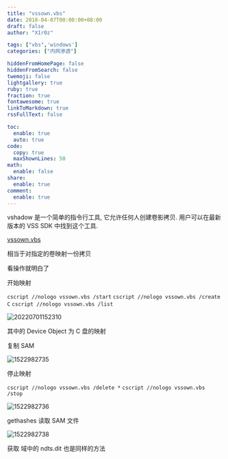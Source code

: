 ```yaml
---
title: "vssown.vbs"
date: 2018-04-07T00:00:00+08:00
draft: false
author: "X1r0z"

tags: ["vbs",'windows']
categories: ["内网渗透"]

hiddenFromHomePage: false
hiddenFromSearch: false
twemoji: false
lightgallery: true
ruby: true
fraction: true
fontawesome: true
linkToMarkdown: true
rssFullText: false

toc:
  enable: true
  auto: true
code:
  copy: true
  maxShownLines: 50
math:
  enable: false
share:
  enable: true
comment:
  enable: true
---
```



vshadow 是一个简单的指令行工具, 它允许任何人创建卷影拷贝. 用户可以在最新版本的 VSS SDK 中找到这个工具.

<!--more-->

[vssown.vbs](https://raw.githubusercontent.com/l3m0n/pentest_study/master/tools/vssown.vbs)

相当于对指定的卷映射一份拷贝

看操作就明白了

开始映射

`cscript //nologo vssown.vbs /start`
`cscript //nologo vssown.vbs /create C`
`cscript //nologo vssown.vbs /list`

![20220701152310](https://exp10it-1252109039.cos.ap-shanghai.myqcloud.com/img/20220701152310.png)

其中的 Device Object 为 C 盘的映射

复制 SAM

![1522982735](https://exp10it-1252109039.cos.ap-shanghai.myqcloud.com/img/1522982735.jpg)

停止映射

`cscript //nologo vssown.vbs /delete *`
`cscript //nologo vssown.vbs /stop`

![1522982736](https://exp10it-1252109039.cos.ap-shanghai.myqcloud.com/img/1522982736.jpg)

gethashes 读取 SAM 文件

![1522982738](https://exp10it-1252109039.cos.ap-shanghai.myqcloud.com/img/1522982738.jpg)

获取 域中的 ndts.dit 也是同样的方法